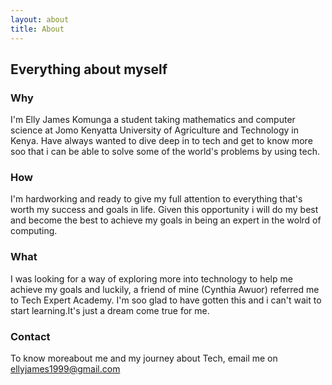 ```yaml
---
layout: about
title: About
---
```


## Everything about myself 

### Why

I'm Elly James Komunga a student taking mathematics and computer science at Jomo Kenyatta University of Agriculture and Technology in Kenya. Have always wanted to dive deep in to tech and get to know more soo that i can be able to solve some of the world's problems by using tech.

### How

I'm hardworking and ready to give my full attention to everything that's worth my success and goals in life. Given this opportunity i will do my best and become the  best to achieve my goals in being an expert in the wolrd of computing.

### What

I was looking for a way  of exploring more into technology to help me achieve my goals and luckily, a friend of mine (Cynthia Awuor) referred me to Tech Expert Academy. I'm soo glad to have gotten this and i can't wait to start learning.It's just a dream come true for me.

### Contact

To know moreabout me and my journey about Tech, email me on ellyjames1999@gmail.com
